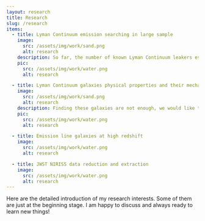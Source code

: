 ```yaml
---
layout: research
title: Research
slug: /research
items:
  - title: Lyman Continuum emission searching in large sample
    image:
      src: /assets/img/work/sand.png
      alt: research
    description: So far, the number of known Lyman Continuum leakers especially at high redshift is very limited (less than 100). My research interest is to enlarge this sample…….
    pic:
      src: /assets/img/work/water.png
      alt: research

  - title: Lyman Continuum galaxies physical properties and their mechanism
    image:
      src: /assets/img/work/sand.png
      alt: research
    description: Finding these galaxies are not enough, we would like to figure out the mechanism of their escaping. Try to connet the z~3 with even higher redshift to explore the reionization.......
    pic:
      src: /assets/img/work/water.png
      alt: research

  - title: Emission line galaxies at high redshift
    image:
      src: /assets/img/work/water.png
      alt: research

  - title: JWST NIRISS data reduction and extraction
    image:
      src: /assets/img/work/water.png
      alt: research
---
```


Here are the detailed introduction of my research interests. Some of them are just at the beginning stage. I am happy to discuss and always ready to learn new things!
<br />
<br />
